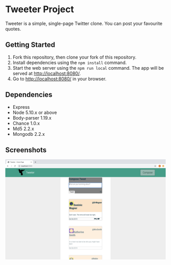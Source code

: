 # Tweeter Project

Tweeter is a simple, single-page Twitter clone. You can post your favourite quotes. 

## Getting Started

1. Fork this repository, then clone your fork of this repository.
2. Install dependencies using the `npm install` command.
3. Start the web server using the `npm run local` command. The app will be served at <http://localhost:8080/>.
4. Go to <http://localhost:8080/> in your browser.

## Dependencies

- Express
- Node 5.10.x or above
- Body-parser 1.19.x
- Chance 1.0.x
- Md5 2.2.x
- Mongodb 2.2.x 

## Screenshots

![Tweet-box and tweets](https://github.com/karineseguin22/tweeter/blob/master/docs/tweets-and-tweet-box.png?raw=true)

